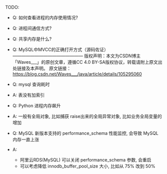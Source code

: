 

TODO:

- Q: 如何查看进程的内存使用情况?
- Q: 进程间通信方式?
- Q: 共享内存是什么?
- Q: MySQL中MVCC的正确打开方式（源码佐证）
————————————————
版权声明：本文为CSDN博主「Waves___」的原创文章，遵循CC 4.0 BY-SA版权协议，转载请附上原文出处链接及本声明。
原文链接：https://blog.csdn.net/Waves___/java/article/details/105295060





- Q: mysql 查询耗时
- A: 表没有加索引

- Q: Python 进程内存飙升
- A: 一般有全局对象, 比如捕获 raise出来的全局异常对象, 比如业务全局变量的增加

- Q: MySQL 新版本支持的 performance_schema 性能监控, 会导致 MySQL 内存一直上涨
- A: 
    - 阿里云RDS(MySQL) 可以关闭 performance_schema 参数, 会重启
    - 可以考虑降低 innodb_buffer_pool_size 大小, 比如从 75% 改到 50%





